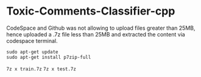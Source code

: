 # Toxic-Comments-Classifier-cpp



CodeSpace and Github was not allowing to upload files greater than 25MB, hence uploaded a .7z file less than 25MB and extracted the content via codespace terminal.


`sudo apt-get update` <br/>
`sudo apt-get install p7zip-full`

`7z x train.7z`
`7z x test.7z`